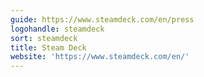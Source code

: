 ```yaml
---
guide: https://www.steamdeck.com/en/press
logohandle: steamdeck
sort: steamdeck
title: Steam Deck
website: 'https://www.steamdeck.com/en/'
---
```

